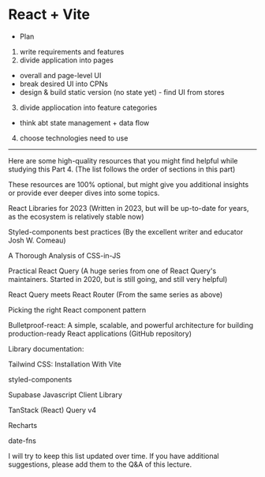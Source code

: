 # React + Vite

- Plan

1. write requirements and features
2. divide application into pages

- overall and page-level UI
- break desired UI into CPNs
- design & build static version (no state yet) - find UI from stores

3. divide appliocation into feature categories

- think abt state management + data flow

4. choose technologies need to use

---

Here are some high-quality resources that you might find helpful while studying this Part 4. (The list follows the order of sections in this part)

These resources are 100% optional, but might give you additional insights or provide ever deeper dives into some topics.

React Libraries for 2023 (Written in 2023, but will be up-to-date for years, as the ecosystem is relatively stable now)

Styled-components best practices (By the excellent writer and educator Josh W. Comeau)

A Thorough Analysis of CSS-in-JS

Practical React Query (A huge series from one of React Query's maintainers. Started in 2020, but is still going, and still very helpful)

React Query meets React Router (From the same series as above)

Picking the right React component pattern

Bulletproof-react: A simple, scalable, and powerful architecture for building production-ready React applications (GitHub repository)

Library documentation:

Tailwind CSS: Installation With Vite

styled-components

Supabase Javascript Client Library

TanStack (React) Query v4

Recharts

date-fns

I will try to keep this list updated over time. If you have additional suggestions, please add them to the Q&A of this lecture.
